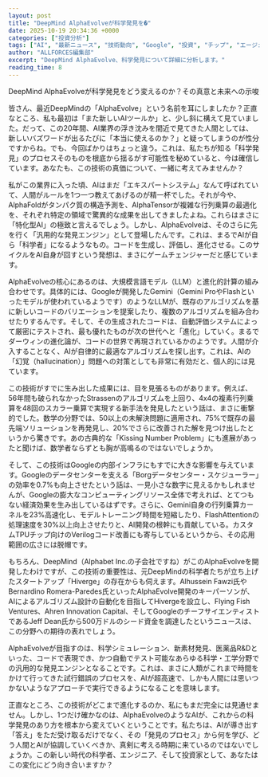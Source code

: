 ```yaml
---
layout: post
title: "DeepMind AlphaEvolveが科学発見を�"
date: 2025-10-19 20:34:36 +0000
categories: ["投資分析"]
tags: ["AI", "最新ニュース", "技術動向", "Google", "投資", "チップ", "エージェント"]
author: "ALLFORCES編集部"
excerpt: "DeepMind AlphaEvolve、科学発見について詳細に分析します。"
reading_time: 8
---
```


DeepMind AlphaEvolveが科学発見をどう変えるのか？その真意と未来への示唆

皆さん、最近DeepMindの「AlphaEvolve」という名前を耳にしましたか？正直なところ、私も最初は「また新しいAIツールか」と、少し斜に構えて見ていました。だって、この20年間、AI業界の浮き沈みを間近で見てきた人間としては、新しいバズワードが出るたびに「本当に使えるのか？」と疑ってしまうのが性分ですからね。でも、今回ばかりはちょっと違う。これは、私たちが知る「科学発見」のプロセスそのものを根底から揺るがす可能性を秘めていると、今は確信しています。あなたも、この技術の真価について、一緒に考えてみませんか？

私がこの業界に入った頃、AIはまだ「エキスパートシステム」なんて呼ばれていて、人間がルールを1つ一つ教えてあげるのが精一杯でした。それが今や、AlphaFoldがタンパク質の構造予測を、AlphaTensorが複雑な行列乗算の最適化を、それぞれ特定の領域で驚異的な成果を出してきましたよね。これらはまさに「特化型AI」の極致と言えるでしょう。しかし、AlphaEvolveは、そのさらに先を行く「汎用的な発見エンジン」として登場したんです。これは、まるでAIが自ら「科学者」になるようなもの。コードを生成し、評価し、進化させる。このサイクルをAI自身が回すという発想は、まさにゲームチェンジャーだと感じています。

AlphaEvolveの核心にあるのは、大規模言語モデル（LLM）と進化的計算の組み合わせです。具体的には、Googleが開発したGemini（Gemini ProやFlashといったモデルが使われているようです）のようなLLMが、既存のアルゴリズムを基に新しいコードのバリエーションを提案したり、複数のアルゴリズムを組み合わせたりするんです。そして、その生成されたコードは、自動評価システムによって厳密にテストされ、最も優れたものが次の世代へと「進化」していく。まるでダーウィンの進化論が、コードの世界で再現されているかのようです。人間が介入することなく、AIが自律的に最適なアルゴリズムを探し出す。これは、AIの「幻覚（hallucination）」問題への対策としても非常に有効だと、個人的には見ています。

この技術がすでに生み出した成果には、目を見張るものがあります。例えば、56年間も破られなかったStrassenのアルゴリズムを上回り、4x4の複素行列乗算を48回のスカラー乗算で実現する新手法を発見したという話は、まさに衝撃的でした。数学の分野では、50以上の未解決問題に適用され、75%で既存の最先端ソリューションを再発見し、20%でさらに改善された解を見つけ出したというから驚きです。あの古典的な「Kissing Number Problem」にも進展があったと聞けば、数学者ならずとも胸が高鳴るのではないでしょうか。

そして、この技術はGoogleの内部インフラにもすでに大きな影響を与えています。Googleのデータセンターを支える「Borgデータセンター・スケジューラー」の効率を0.7%も向上させたという話は、一見小さな数字に見えるかもしれませんが、Googleの膨大なコンピューティングリソース全体で考えれば、とてつもない経済効果を生み出しているはずです。さらに、Gemini自身の行列乗算カーネルを23%高速化し、モデルトレーニング時間を短縮したり、FlashAttentionの処理速度を30%以上向上させたりと、AI開発の根幹にも貢献している。カスタムTPUチップ向けのVerilogコード改善にも寄与しているというから、その応用範囲の広さには脱帽です。

もちろん、DeepMind（Alphabet Inc.の子会社ですね）がこのAlphaEvolveを開発したわけですが、この技術の重要性は、元DeepMindの科学者たちが立ち上げたスタートアップ「Hiverge」の存在からも伺えます。Alhussein Fawzi氏やBernardino Romera-Paredes氏といったAlphaEvolve開発のキーパーソンが、AIによるアルゴリズム設計の自動化を目指してHivergeを設立し、Flying Fish Ventures、Ahren Innovation Capital、そしてGoogleのチーフサイエンティストであるJeff Dean氏から500万ドルのシード資金を調達したというニュースは、この分野への期待の表れでしょう。

AlphaEvolveが目指すのは、科学シミュレーション、新素材発見、医薬品R&Dといった、コードで表現でき、かつ自動でテスト可能なあらゆる科学・工学分野での汎用的な発見エンジンとなることです。これは、まさに人類がこれまで時間をかけて行ってきた試行錯誤のプロセスを、AIが超高速で、しかも人間には思いつかないようなアプローチで実行できるようになることを意味します。

正直なところ、この技術がどこまで進化するのか、私にもまだ完全には見通せません。しかし、1つだけ確かなのは、AlphaEvolveのようなAIが、これからの科学発見のあり方を根本から変えていくということです。私たちは、AIが導き出す「答え」をただ受け取るだけでなく、その「発見のプロセス」から何を学び、どう人間とAIが協調していくべきか、真剣に考える時期に来ているのではないでしょうか。この新しい時代の科学者、エンジニア、そして投資家として、あなたはこの変化にどう向き合いますか？


